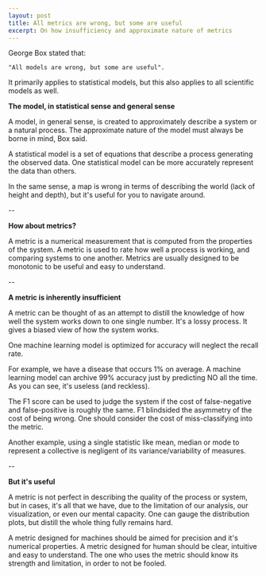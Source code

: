 ```yaml
---
layout: post
title: All metrics are wrong, but some are useful
excerpt: On how insufficiency and approximate nature of metrics
---
```




George Box stated that: 

    "All models are wrong, but some are useful".

It primarily applies to statistical models, but this also applies to all scientific models as well.


**The model, in statistical sense and general sense**

A model, in general sense, is created to approximately describe a system or a natural process. The approximate nature of the model must always be borne in mind, Box said. 

A statistical model is a set of equations that describe a process generating the observed data. One statistical model can be more accurately represent the data than others. 

In the same sense, a map is wrong in terms of describing the world (lack of height and depth), but it's useful for you to navigate around.


--



**How about metrics?**

A metric is a numerical measurement that is computed from the properties of the system. A metric is used to rate how well a process is working, and comparing systems to one another. Metrics are usually designed to be monotonic to be useful and easy to understand.

-- 


**A metric is inherently insufficient**

A metric can be thought of as an attempt to distill the knowledge of how well the system works down to one single number. It's a lossy process. It gives a biased view of how the system works.


One machine learning model is optimized for accuracy will neglect the recall rate.

For example, we have a disease that occurs 1% on average. A machine learning model can archive 99% accuracy just by predicting NO all the time. As you can see, it's useless (and reckless).

The F1 score can be used to judge the system if the cost of false-negative and false-positive is roughly the same. F1 blindsided the asymmetry of the cost of being wrong. One should consider the cost of miss-classifying into the metric.


Another example, using a single statistic like mean, median or mode to represent a collective is negligent of its variance/variability of measures.

--

**But it's useful**

A metric is not perfect in describing the quality of the process or system, but in cases, it's all that we have, due to the limitation of our analysis, our visualization, or even our mental capacity. One can gauge the distribution plots, but distill the whole thing fully remains hard.


A metric designed for machines should be aimed for precision and it's numerical properties. A metric designed for human should be clear, intuitive and easy to understand. The one who uses the metric should know its strength and limitation, in order to not be fooled.




